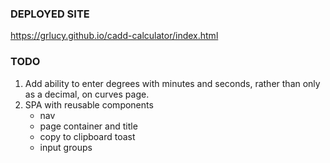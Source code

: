 ### DEPLOYED SITE

https://grlucy.github.io/cadd-calculator/index.html

### TODO

1. Add ability to enter degrees with minutes and seconds, rather than only as a decimal, on curves page.
1. SPA with reusable components
   - nav
   - page container and title
   - copy to clipboard toast
   - input groups
